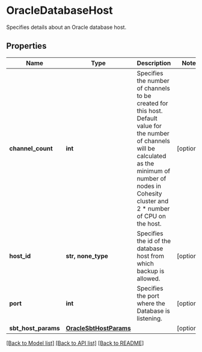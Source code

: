 # OracleDatabaseHost

Specifies details about an Oracle database host.

## Properties
Name | Type | Description | Notes
------------ | ------------- | ------------- | -------------
**channel_count** | **int** | Specifies the number of channels to be created for this host. Default value for the number of channels will be calculated as the minimum of number of nodes in Cohesity cluster and 2 * number of CPU on the host. | [optional] 
**host_id** | **str, none_type** | Specifies the id of the database host from which backup is allowed. | [optional] 
**port** | **int** | Specifies the port where the Database is listening. | [optional] 
**sbt_host_params** | [**OracleSbtHostParams**](OracleSbtHostParams.md) |  | [optional] 

[[Back to Model list]](../README.md#documentation-for-models) [[Back to API list]](../README.md#documentation-for-api-endpoints) [[Back to README]](../README.md)


